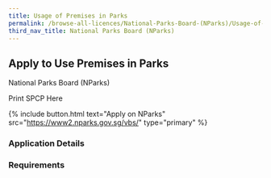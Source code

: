 ```yaml
---
title: Usage of Premises in Parks
permalink: /browse-all-licences/National-Parks-Board-(NParks)/Usage-of-Premises-in-Parks
third_nav_title: National Parks Board (NParks)
---
```


## Apply to Use Premises in Parks

National Parks Board (NParks)

Print SPCP Here


{% include button.html text="Apply on NParks" src="https://www2.nparks.gov.sg/vbs/" type="primary" %}

### Application Details

### Requirements

